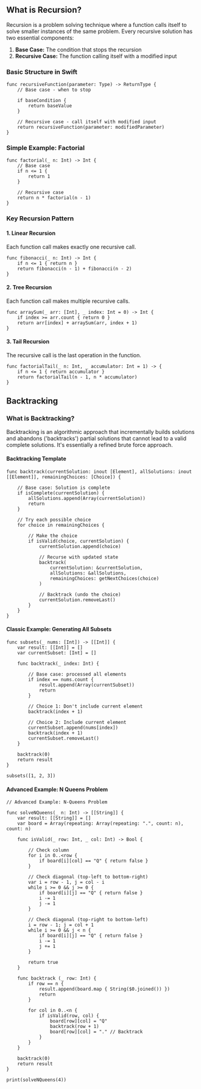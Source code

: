 ## What is Recursion?
Recursion is a problem solving technique where a function calls itself to solve smaller instances of the same problem. Every recursive solution has two essential components:

1. **Base Case:** The condition that stops the recursion
2. **Recursive Case:** The function calling itself with a modified input

### Basic Structure in Swift

```
func recursiveFunction(parameter: Type) -> ReturnType {
	// Base case - when to stop
	
	if baseCondition {
		return baseValue
	}
	
	// Recursive case - call itself with modified input
	return recursiveFunction(parameter: modifiedParameter)
}
```

### Simple Example: Factorial

```
func factorial(_ n: Int) -> Int {
	// Base case
	if n <= 1 {
		return 1
	}
	
	// Recursive case
	return n * factorial(n - 1)
}
```

### Key Recursion Pattern
#### 1. Linear Recursion
Each function call makes exactly one recursive call.

```
func fibonacci(_ n: Int) -> Int {
	if n <= 1 { return n }
	return fibonacci(n - 1) + fibonacci(n - 2)
}
```
#### 2. Tree Recursion
Each function call makes multiple recursive calls.

```
func arraySum(_ arr: [Int], _ index: Int = 0) -> Int {
	if index >= arr.count { return 0 }
	return arr[index] + arraySum(arr, index + 1)
}
```
#### 3. Tail Recursion
The recursive call is the last operation in the function.

```
func factorialTail(_ n: Int, _ accumulator: Int = 1) -> {
	if n <= 1 { return accumulator }
	return factorialTail(n - 1, n * accumulator)
}
```



## Backtracking

### What is Backtracking?
Backtracking is an algorithmic approach that incrementally builds solutions and abandons ('backtracks') partial solutions that cannot lead to a valid complete solutions. It's essentially a refined brute force approach.

#### Backtracking Template
```
func backtrack(currentSolution: inout [Element], allSolutions: inout [[Element]], remainingChoices: [Choice]) {

	// Base case: Solution is complete
	if isComplete(currentSolution) {
		allSolutions.append(Array(currentSolution))
		return
	}
	
	// Try each possible choice
	for choice in remainingChoices {
		
		// Make the choice
		if isValid(choice, currentSolution) {
			currentSolution.append(choice)
			
			// Recurse with updated state
			backtrack(
				currentSolution: &currentSolution, 
				allSolutions: &allSolutions,
				remainingChoices: getNextChoices(choice)
			)
			
			// Backtrack (undo the choice)
			currentSolution.removeLast()
		}
	}
}
```

#### Classic Example: Generating All Subsets
```
func subsets(_ nums: [Int]) -> [[Int]] {
    var result: [[Int]] = []
    var currentSubset: [Int] = []

    func backtrack(_ index: Int) {
    
        // Base case: processed all elements
        if index == nums.count {
            result.append(Array(currentSubset))
            return
        }

        // Choice 1: Don't include current element
        backtrack(index + 1)

        // Choice 2: Include current element
        currentSubset.append(nums[index])
        backtrack(index + 1)
        currentSubset.removeLast()
    }

    backtrack(0)
    return result
}

subsets([1, 2, 3])
```

#### Advanced Example: N Queens Problem
```
// Advanced Example: N-Queens Problem

func solveNQueens(_ n: Int) -> [[String]] {
    var result: [[String]] = []
    var board = Array(repeating: Array(repeating: ".", count: n), count: n)

    func isValid(_ row: Int, _ col: Int) -> Bool {

        // Check column
        for i in 0..<row {
            if board[i][col] == "Q" { return false }
        }

        // Check diagonal (top-left to bottom-right)
        var i = row - 1, j = col - i
        while i >= 0 && j >= 0 {
            if board[i][j] == "Q" { return false }
            i -= 1
            j -= 1
        }

        // Check diagonal (top-right to bottom-left)
        i = row - 1; j = col + 1
        while i >= 0 && j < n {
            if board[i][j] == "Q" { return false }
            i -= 1
            j += 1
        }

        return true
    }

    func backtrack (_ row: Int) {
        if row == n {
            result.append(board.map { String($0.joined()) })
            return
        }

        for col in 0..<n {
            if isValid(row, col) {
                board[row][col] = "Q"
                backtrack(row + 1)
                board[row][col] = "." // Backtrack
            }
        }
    }

    backtrack(0)
    return result
}

print(solveNQueens(4))
```